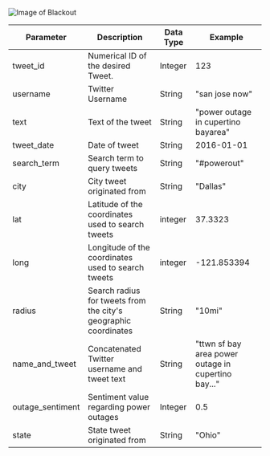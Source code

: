![Image of Blackout](https://www.google.com/url?sa=i&url=https%3A%2F%2Fabcnews.go.com%2FUS%2Fyork-facing-russian-roulette-future-power-outages-gov%2Fstory%3Fid%3D64344642&psig=AOvVaw2i-LIuJQ-r-NB7Q7lhqG4z&ust=1589569792185000&source=images&cd=vfe&ved=0CAIQjRxqFwoTCICU1aeHtOkCFQAAAAAdAAAAABAI)



| Parameter | Description | Data Type | Example |
| ------ | ------ | ------- | ------ |
| tweet_id | Numerical ID of the desired Tweet. | Integer | 123 |
| username | Twitter Username | String | "san jose now" |
| text | Text of the tweet | String | "power outage in cupertino bayarea" |
| tweet_date | Date of tweet | String | 2016-01-01 |
| search_term | Search term to query tweets | String | "#powerout" |
| city | City tweet originated from | String | "Dallas" |
| lat | Latitude of the coordinates used to search tweets | integer | 37.3323 |
| long | Longitude of the coordinates used to search tweets | integer | -121.853394 |
| radius | Search radius for tweets from the city's geographic coordinates  | String | "10mi" |
| name_and_tweet | Concatenated Twitter username and tweet text | String | "ttwn sf bay area power outage in cupertino bay..." |
| outage_sentiment | Sentiment value regarding power outages  | Integer | 0.5 |
| state | State tweet originated from | String | "Ohio" |
